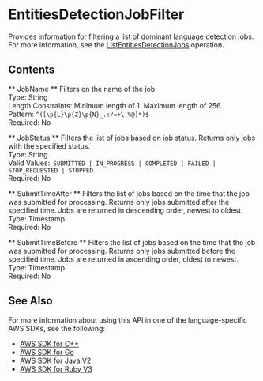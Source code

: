 # EntitiesDetectionJobFilter<a name="API_EntitiesDetectionJobFilter"></a>

Provides information for filtering a list of dominant language detection jobs\. For more information, see the [ListEntitiesDetectionJobs](API_ListEntitiesDetectionJobs.md) operation\.

## Contents<a name="API_EntitiesDetectionJobFilter_Contents"></a>

 ** JobName **   <a name="comprehend-Type-EntitiesDetectionJobFilter-JobName"></a>
Filters on the name of the job\.  
Type: String  
Length Constraints: Minimum length of 1\. Maximum length of 256\.  
Pattern: `^([\p{L}\p{Z}\p{N}_.:/=+\-%@]*)$`   
Required: No

 ** JobStatus **   <a name="comprehend-Type-EntitiesDetectionJobFilter-JobStatus"></a>
Filters the list of jobs based on job status\. Returns only jobs with the specified status\.  
Type: String  
Valid Values:` SUBMITTED | IN_PROGRESS | COMPLETED | FAILED | STOP_REQUESTED | STOPPED`   
Required: No

 ** SubmitTimeAfter **   <a name="comprehend-Type-EntitiesDetectionJobFilter-SubmitTimeAfter"></a>
Filters the list of jobs based on the time that the job was submitted for processing\. Returns only jobs submitted after the specified time\. Jobs are returned in descending order, newest to oldest\.  
Type: Timestamp  
Required: No

 ** SubmitTimeBefore **   <a name="comprehend-Type-EntitiesDetectionJobFilter-SubmitTimeBefore"></a>
Filters the list of jobs based on the time that the job was submitted for processing\. Returns only jobs submitted before the specified time\. Jobs are returned in ascending order, oldest to newest\.  
Type: Timestamp  
Required: No

## See Also<a name="API_EntitiesDetectionJobFilter_SeeAlso"></a>

For more information about using this API in one of the language\-specific AWS SDKs, see the following:
+  [AWS SDK for C\+\+](https://docs.aws.amazon.com/goto/SdkForCpp/comprehend-2017-11-27/EntitiesDetectionJobFilter) 
+  [AWS SDK for Go](https://docs.aws.amazon.com/goto/SdkForGoV1/comprehend-2017-11-27/EntitiesDetectionJobFilter) 
+  [AWS SDK for Java V2](https://docs.aws.amazon.com/goto/SdkForJavaV2/comprehend-2017-11-27/EntitiesDetectionJobFilter) 
+  [AWS SDK for Ruby V3](https://docs.aws.amazon.com/goto/SdkForRubyV3/comprehend-2017-11-27/EntitiesDetectionJobFilter) 